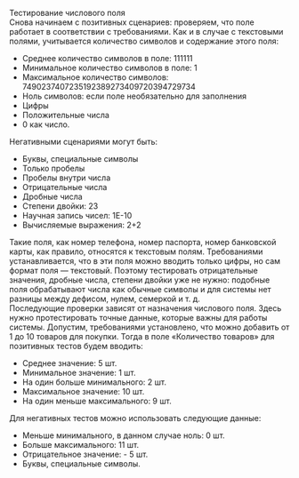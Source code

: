 Тестирование числового поля  
Снова начинаем с позитивных сценариев: проверяем, что поле работает в соответствии с требованиями. Как и в случае с текстовыми полями, учитывается количество символов и содержание этого поля:  
- Среднее количество символов в поле: 111111
- Минимальное количество символов в поле: 1
- Максимальное количество символов: 7490237407235192389273409720394729734
- Ноль символов: если поле необязательно для заполнения
- Цифры
- Положительные числа
- 0 как число.

Негативными сценариями могут быть:
- Буквы, специальные символы
- Только пробелы
- Пробелы внутри числа
- Отрицательные числа
- Дробные числа
- Степени двойки: 23
- Научная запись чисел: 1Е-10
- Вычисляемые выражения: 2+2

Такие поля, как номер телефона, номер паспорта, номер банковской карты, как правило, относятся к текстовым полям. Требованиями устанавливается, что в эти поля можно вводить только цифры, но сам формат поля — текстовый. Поэтому тестировать отрицательные значения, дробные числа, степени двойки уже не нужно: подобные поля обрабатывают числа как обычные символы и для системы нет разницы между дефисом, нулем, семеркой и т. д.   
Последующие проверки зависят от назначения числового поля. Здесь нужно протестировать точные данные, которые важны для работы системы. Допустим, требованиями установлено, что можно добавить от 1 до 10 товаров для покупки. Тогда в поле «Количество товаров» для позитивных тестов будем вводить:  
- Среднее значение: 5 шт.
- Минимальное значение: 1 шт.
- На один больше минимального: 2 шт.
- Максимальное значение: 10 шт.
- На один меньше максимального: 9 шт.  

Для негативных тестов можно использовать следующие данные:
- Меньше минимального, в данном случае ноль: 0 шт.
- Больше максимального: 11 шт.
- Отрицательное значение:  - 5 шт.
- Буквы, специальные символы.
  

